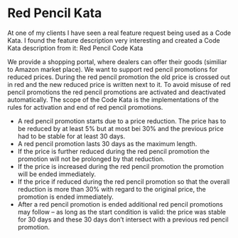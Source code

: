 Red Pencil Kata
===============

At one of my clients I have seen a real feature request being used as a Code Kata. I found the feature description very interesting and created a Code Kata description from it:
Red Pencil Code Kata

We provide a shopping portal, where dealers can offer their goods (similiar to Amazon market place). We want to support red pencil promotions for reduced prices. During the red pencil promotion the old price is crossed out in red and the new reduced price is written next to it.
To avoid misuse of red pencil promotions the red pencil promotions are activated and deactivated automatically.
The scope of the Code Kata is the implementations of the rules for activation and end of red pencil promotions.

- A red pencil promotion starts due to a price reduction. The price has to be reduced by at least 5% but at most bei 30% and the previous price had to be stable for at least 30 days.
- A red pencil promotion lasts 30 days as the maximum length.
- If the price is further reduced during the red pencil promotion the promotion will not be prolonged by that reduction.
- If the price is increased during the red pencil promotion the promotion will be ended immediately.
- If the price if reduced during the red pencil promotion so that the overall reduction is more than 30% with regard to the original price, the promotion is ended immediately.
- After a red pencil promotion is ended additional red pencil promotions may follow – as long as the start condition is valid: the price was stable for 30 days and these 30 days don’t intersect with a previous red pencil promotion.